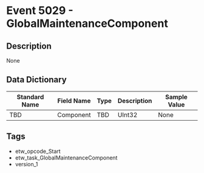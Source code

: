 # Event 5029 - GlobalMaintenanceComponent

## Description
None

## Data Dictionary
|Standard Name|Field Name|Type|Description|Sample Value|
|---|---|---|---|---|
|TBD|Component|TBD|UInt32|None|None|

## Tags
* etw_opcode_Start
* etw_task_GlobalMaintenanceComponent
* version_1